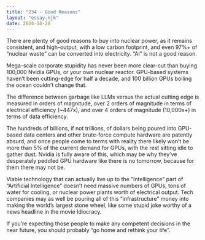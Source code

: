 ```yaml
---
title: "234 - Good Reasons"
layout: "essay.njk"
date: 2024-10-20
---
```


There are plenty of good reasons to buy into nuclear power, as it remains consistent, and high-output, with a low carbon footprint, and even 97%+ of “nuclear waste” can be converted into electricity. “AI” is not a good reason.

Mega-scale corporate stupidity has never been more clear-cut than buying 100,000 Nvidia GPUs, or your own nuclear reactor. GPU-based systems haven’t been cutting-edge for half a decade, and 100 billion GPUs boiling the ocean couldn’t change that.

The difference between garbage like LLMs versus the actual cutting edge is measured in orders of magnitude, over 2 orders of magnitude in terms of electrical efficiency (~447x), and over 4 orders of magnitude (10,000x+) in terms of data efficiency.

The hundreds of billions, if not trillions, of dollars being poured into GPU-based data centers and other brute-force compute hardware are patently absurd, and once people come to terms with reality there likely won’t be more than 5% of the current demand for GPUs, with the rest sitting idle to gather dust. Nvidia is fully aware of this, which may be why they’ve desperately peddled GPU hardware like there is no tomorrow, because for them there may not be.

Viable technology that can actually live up to the “Intelligence” part of “Artificial Intelligence” doesn’t need massive numbers of GPUs, tons of water for cooling, or nuclear power plants worth of electrical output. Tech companies may as well be pouring all of this “infrastructure” money into making the world’s largest stone wheel, like some stupid joke worthy of a news headline in the movie Idiocracy.

If you’re expecting those people to make any competent decisions in the near future, you should probably “go home and rethink your life”.

